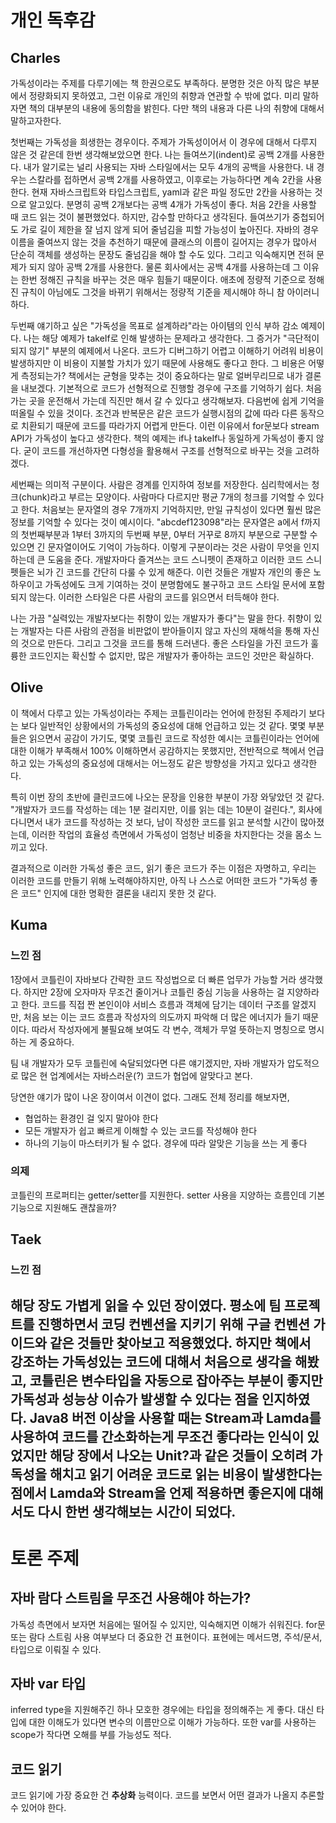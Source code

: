 # 개인 독후감

## Charles
 가독성이라는 주제를 다루기에는 책 한권으로도 부족하다. 분명한 것은 아직 많은
부분에서 정량화되지 못하였고, 그런 이유로 개인의 취향과 연관할 수 밖에 없다. 미리
말하자면 책의 대부분의 내용에 동의함을 밝힌다. 다만 책의 내용과 다른 나의 취향에
대해서 말하고자한다.

 첫번째는 가독성을 희생한는 경우이다. 주제가 가독성이어서 이 경우에 대해서 다루지 
않은 것 같은데 한번 생각해보았으면 한다. 나는 들여쓰기(indent)로 공백 2개를
사용한다. 내가 알기로는 널리 사용되는 자바 스타일에서는 모두 4개의 공백을 사용한다. 
내 경우는 스칼라를 접하면서 공백 2개를 사용하였고, 이후로는 가능하다면 계속 2칸을
사용한다. 현재 자바스크립트와 타입스크립트, yaml과 같은 파일 정도만 2칸을 사용하는
것으로 알고있다. 분명히 공백 2개보다는 공백 4개가 가독성이 좋다. 처음 2칸을 사용할 
때 코드 읽는 것이 불편했었다. 하지만, 감수할 만하다고 생각된다. 들여쓰기가 중첩되어도
가로 길이 제한을 잘 넘지 않게 되어 줄넘김을 피할 가능성이 높아진다. 자바의 경우
이름을 줄여쓰지 않는 것을 추천하기 때문에 클래스의 이름이 길어지는 경우가 많아서
단순히 객체를 생성하는 문장도 줄넘김을 해야 할 수도 있다. 그리고 익숙해지면 전혀
문제가 되지 않아 공백 2개를 사용한다. 물론 회사에서는 공백 4개를 사용하는데 그 
이유는 한번 정해진 규칙을 바꾸는 것은 매우 힘들기 때문이다. 애초에 정량적 기준으로
정해진 규칙이 아님에도 그것을 바뀌기 위해서는 정량적 기준을 제시해야 하니 참
아이러니하다.

두번째 얘기하고 싶은 "가독성을 목표로 설계하라"라는 아이템의 인식 부하 감소 예제이다.
나는 해당 예제가 takeIf로 인해 발생하는 문제라고 생각한다. 그 증거가 "극단적이 되지
않기" 부분의 예제에서 나온다. 코드가 디버그하기 어렵고 이해하기 어려워 비용이
발생하지만 이 비용이 지불할 가치가 있기 때문에 사용해도 좋다고 한다. 그 비용은 어떻게
측정되는가? 책에서는 균형을 맞추는 것이 중요하다는 말로 얼버무리므로 내가 결론을
내보겠다. 기본적으로 코드가 선형적으로 진행할 경우에 구조를 기억하기 쉽다. 처음 가는
곳을 운전해서 가는데 직진만 해서 갈 수 있다고 생각해보자. 다음번에 쉽게 기억을 떠올릴
수 있을 것이다. 조건과 반복문은 같은 코드가 실행시점의 값에 따라 다른 동작으로
치환되기 때문에 코드를 따라가지 어렵게 만든다. 이런 이유에서 for문보다 stream API가
가독성이 높다고 생각한다. 책의 예제는 if나 takeIf나 동일하게 가독성이 좋지 않다.
굳이 코드를 개선하자면 다형성을 활용해서 구조를 선형적으로 바꾸는 것을 고려하겠다.

 세번째는 의미적 구분이다. 사람은 경계를 인지하여 정보를 저장한다. 심리학에서는
청크(chunk)라고 부르는 모양이다. 사람마다 다르지만 평균 7개의 청크를 기억할 수
있다고 한다. 처음보는 문자열의 경우 7개까지 기억하지만, 만일 규칙성이 있다면 훨씬
많은 정보를 기억할 수 있다는 것이 예시이다. "abcdef123098"라는 문자열은 a에서
f까지의 첫번째부분과 1부터 3까지의 두번째 부분, 0부터 거꾸로 8까지 부분으로 구분할
수 있으면 긴 문자열이어도 기억이 가능하다. 이렇게 구분이라는 것은 사람이 무엇을
인지하는데 큰 도움을 준다. 개발자마다 즐겨쓰는 코드 스니펫이 존재하고 이러한 코드
스니펫들은 뇌가 긴 코드를 간단히 다룰 수 있게 해준다. 이런 것들은 개발자 개인의 좋은
노하우이고 가독성에도 크게 기여하는 것이 분명함에도 불구하고 코드 스타일 문서에
포함되지 않는다. 이러한 스타일은 다른 사람의 코드를 읽으면서 터득해야 한다.

 나는 가끔 "실력있는 개발자보다는 취향이 있는 개발자가 좋다"는 말을 한다. 취향이 있는
개발자는 다른 사람의 관점을 비판없이 받아들이지 않고 자신의 재해석을 통해 자신의
것으로 만든다. 그리고 그것을 코드를 통해 드러낸다. 좋은 스타일을 가진 코드가 훌륭한
코드인지는 확신할 수 없지만, 많은 개발자가 좋아하는 코드인 것만은 확실하다.


## Olive
이 책에서 다루고 있는 가독성이라는 주제는 코틀린이라는 언어에 한정된 주제라기 보다는 보다 일반적인 상황에서의
가독성의 중요성에 대해 언급하고 있는 것 같다. 몇몇 부분들은 읽으면서 공감이 가기도, 몇몇 코틀린 코드로 작성한 예시는 코틀린이라는
언어에 대한 이해가 부족해서 100% 이해하면서 공감하지는 못했지만, 전반적으로 책에서 언급하고 있는 가독성의 중요성에 대해서는 어느정도 같은 방향성을 가지고 있다고 생각한다.

특히 이번 장의 초반에 클린코드에 나오는 문장을 인용한 부분이 가장 와닿았던 것 같다. "개발자가 코드를 작성하는 데는 1분 걸리지만, 
이를 읽는 데는 10분이 걸린다.", 회사에 다니면서 내가 코드를 작성하는 것 보다, 남이 작성한 코드를 읽고 분석할 시간이 많아졌는데, 이러한 작업의 효율성 측면에서 가독성이 엄청난 비중을 차지한다는 것을 몸소 느끼고 있다.

결과적으로 이러한 가독성 좋은 코드, 읽기 좋은 코드가 주는 이점은 자명하고, 우리는 이러한 코드를 만들기 위해 노력해야하지만, 아직 나 스스로 어떠한 코드가 "가독성 좋은 코드" 인지에 대한 명확한 결론을 내리지 못한 것 같다. 

## Kuma
### 느낀 점
1장에서 코틀린이 자바보다 간략한 코드 작성법으로 더 빠른 업무가 가능할 거라 생각했다.
하지만 2장에 오자마자 무조건 줄이거나 코틀린 중심 기능을 사용하는 걸 지양하라고 한다. 
코드를 직접 짠 본인이야 서비스 흐름과 객체에 담기는 데이터 구조를 알겠지만, 
처음 보는 이는 코드 흐름과 작성자의 의도까지 파악해 더 많은 에너지가 들기 때문이다.
따라서 작성자에게 불필요해 보여도 각 변수, 객체가 무얼 뜻하는지 명칭으로 명시하는 게 중요하다.

팀 내 개발자가 모두 코틀린에 숙달되었다면 다른 얘기겠지만, 자바 개발자가 압도적으로 많은 현 업계에서는
자바스러운(?) 코드가 협업에 알맞다고 본다.

당연한 얘기가 많이 나온 장이여서 이견이 없다. 그래도 전체 정리를 해보자면,
- 협업하는 환경인 걸 잊지 말아야 한다
- 모든 개발자가 쉽고 빠르게 이해할 수 있는 코드를 작성해야 한다
- 하나의 기능이 마스터키가 될 수 없다. 경우에 따라 알맞은 기능을 쓰는 게 좋다

### 의제
코틀린의 프로퍼티는 getter/setter를 지원한다. setter 사용을 지양하는 흐름인데 기본 기능으로 지원해도 괜찮을까?

## Taek
### 느낀 점
해당 장도 가볍게 읽을 수 있던 장이였다. 평소에 팀 프로젝트를 진행하면서 코딩 컨벤션을 지키기 위해 구글 컨벤션 가이드와 같은 것들만 찾아보고 적용했었다. 하지만 책에서 강조하는 가독성있는 코드에 대해서 처음으로 생각을 해봤고, 코틀린은 변수타입을 자동으로 잡아주는 부분이 좋지만 가독성과 성능상 이슈가 발생할 수 있다는 점을 인지하였다. Java8 버전 이상을 사용할 때는 Stream과 Lamda를 사용하여 코드를 간소화하는게 무조건 좋다라는 인식이 있었지만 해당 장에서 나오는 Unit?과 같은 것들이 오히려 가독성을 해치고 읽기 어려운 코드로 읽는 비용이 발생한다는점에서 Lamda와 Stream을 언제 적용하면 좋은지에 대해서도 다시 한번 생각해보는 시간이 되었다.
---

# 토론 주제
## 자바 람다 스트림을 무조건 사용해야 하는가?
가독성 측면에서 보자면 처음에는 떨어질 수 있지만, 익숙해지면 이해가 쉬워진다.
for문 또는 람다 스트림 사용 여부보다 더 중요한 건 표현이다. 
표현에는 메서드명, 주석/문서, 타입으로 이뤄질 수 있다. 

## 자바 var 타입
inferred type을 지원해주긴 하나 모호한 경우에는 타입을 정의해주는 게 좋다.
대신 타입에 대한 이해도가 있다면 변수의 이름만으로 이해가 가능하다.
또한 var를 사용하는 scope가 작다면 오해를 부를 가능성도 적다.

## 코드 읽기
코드 읽기에 가장 중요한 건 **추상화** 능력이다.
코드를 보면서 어떤 결과가 나올지 추론할 수 있어야 한다.

